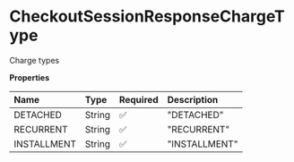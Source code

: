 # CheckoutSessionResponseChargeType

Charge types

**Properties**

| Name        | Type   | Required | Description   |
| :---------- | :----- | :------- | :------------ |
| DETACHED    | String | ✅       | "DETACHED"    |
| RECURRENT   | String | ✅       | "RECURRENT"   |
| INSTALLMENT | String | ✅       | "INSTALLMENT" |

<!-- This file was generated by liblab | https://liblab.com/ -->
